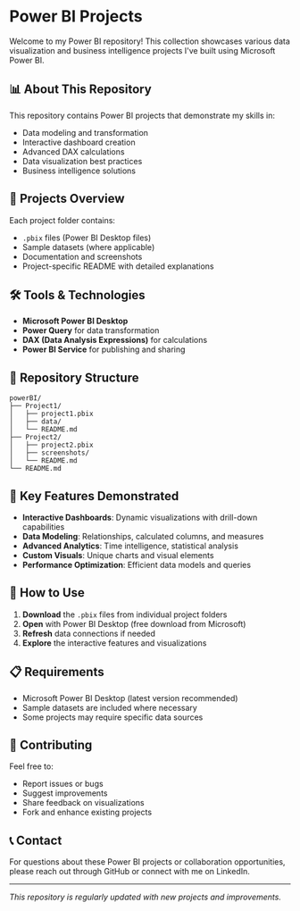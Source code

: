 # Power BI Projects

Welcome to my Power BI repository! This collection showcases various data visualization and business intelligence projects I've built using Microsoft Power BI.

## 📊 About This Repository

This repository contains Power BI projects that demonstrate my skills in:
- Data modeling and transformation
- Interactive dashboard creation
- Advanced DAX calculations
- Data visualization best practices
- Business intelligence solutions

## 🚀 Projects Overview

Each project folder contains:
- `.pbix` files (Power BI Desktop files)
- Sample datasets (where applicable)
- Documentation and screenshots
- Project-specific README with detailed explanations

## 🛠️ Tools & Technologies

- **Microsoft Power BI Desktop**
- **Power Query** for data transformation
- **DAX (Data Analysis Expressions)** for calculations
- **Power BI Service** for publishing and sharing

## 📁 Repository Structure

```
powerBI/
├── Project1/
│   ├── project1.pbix
│   ├── data/
│   └── README.md
├── Project2/
│   ├── project2.pbix
│   ├── screenshots/
│   └── README.md
└── README.md
```

## 🎯 Key Features Demonstrated

- **Interactive Dashboards**: Dynamic visualizations with drill-down capabilities
- **Data Modeling**: Relationships, calculated columns, and measures
- **Advanced Analytics**: Time intelligence, statistical analysis
- **Custom Visuals**: Unique charts and visual elements
- **Performance Optimization**: Efficient data models and queries


## 🔧 How to Use

1. **Download** the `.pbix` files from individual project folders
2. **Open** with Power BI Desktop (free download from Microsoft)
3. **Refresh** data connections if needed
4. **Explore** the interactive features and visualizations

## 📋 Requirements

- Microsoft Power BI Desktop (latest version recommended)
- Sample datasets are included where necessary
- Some projects may require specific data sources

## 🤝 Contributing

Feel free to:
- Report issues or bugs
- Suggest improvements
- Share feedback on visualizations
- Fork and enhance existing projects

## 📞 Contact

For questions about these Power BI projects or collaboration opportunities, please reach out through GitHub or connect with me on LinkedIn.

---
*This repository is regularly updated with new projects and improvements.*

